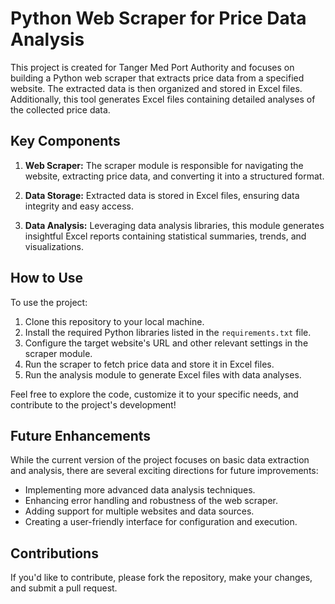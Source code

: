 # Python Web Scraper for Price Data Analysis

This project is created for Tanger Med Port Authority and focuses on building a Python web scraper that extracts price data from a specified website. The extracted data is then organized and stored in Excel files. Additionally, this tool generates Excel files containing detailed analyses of the collected price data.

## Key Components

1. **Web Scraper:** The scraper module is responsible for navigating the website, extracting price data, and converting it into a structured format.

2. **Data Storage:** Extracted data is stored in Excel files, ensuring data integrity and easy access.

3. **Data Analysis:** Leveraging data analysis libraries, this module generates insightful Excel reports containing statistical summaries, trends, and visualizations.

## How to Use

To use the project:

1. Clone this repository to your local machine.
2. Install the required Python libraries listed in the `requirements.txt` file.
3. Configure the target website's URL and other relevant settings in the scraper module.
4. Run the scraper to fetch price data and store it in Excel files.
5. Run the analysis module to generate Excel files with data analyses.

Feel free to explore the code, customize it to your specific needs, and contribute to the project's development!

## Future Enhancements

While the current version of the project focuses on basic data extraction and analysis, there are several exciting directions for future improvements:

- Implementing more advanced data analysis techniques.
- Enhancing error handling and robustness of the web scraper.
- Adding support for multiple websites and data sources.
- Creating a user-friendly interface for configuration and execution.

## Contributions

If you'd like to contribute, please fork the repository, make your changes, and submit a pull request.


